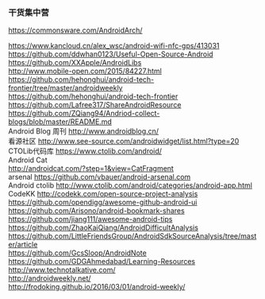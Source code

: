 ### 干货集中营
https://commonsware.com/AndroidArch/  

https://www.kancloud.cn/alex_wsc/android-wifi-nfc-gps/413031  
https://github.com/ddwhan0123/Useful-Open-Source-Android  
https://github.com/XXApple/AndroidLibs  
http://www.mobile-open.com/2015/84227.html  
https://github.com/hehonghui/android-tech-frontier/tree/master/androidweekly  
https://github.com/hehonghui/android-tech-frontier  
https://github.com/Lafree317/ShareAndroidResource  
https://github.com/ZQiang94/Andriod-collect-blogs/blob/master/README.md  
Android Blog 周刊     http://www.androidblog.cn/  
看源社区    http://www.see-source.com/androidwidget/list.html?type=20  
CTOLib代码库  https://www.ctolib.com/android/  
Android Cat    
http://androidcat.com/?step=1&view=CatFragment  
arsenal    https://github.com/vbauer/android-arsenal.com  
Android ctolib    http://www.ctolib.com/android/categories/android-app.html  
CodeKK    http://codekk.com/open-source-project-analysis  
https://github.com/opendigg/awesome-github-android-ui  
https://github.com/Arisono/android-bookmark-shares  
https://github.com/jiang111/awesome-android-tips  
https://github.com/ZhaoKaiQiang/AndroidDifficultAnalysis  
https://github.com/LittleFriendsGroup/AndroidSdkSourceAnalysis/tree/master/article  
https://github.com/GcsSloop/AndroidNote  
https://github.com/GDGAhmedabad/Learning-Resources  
http://www.technotalkative.com/  
http://androidweekly.net/  
http://frodoking.github.io/2016/03/01/android-weekly/  
